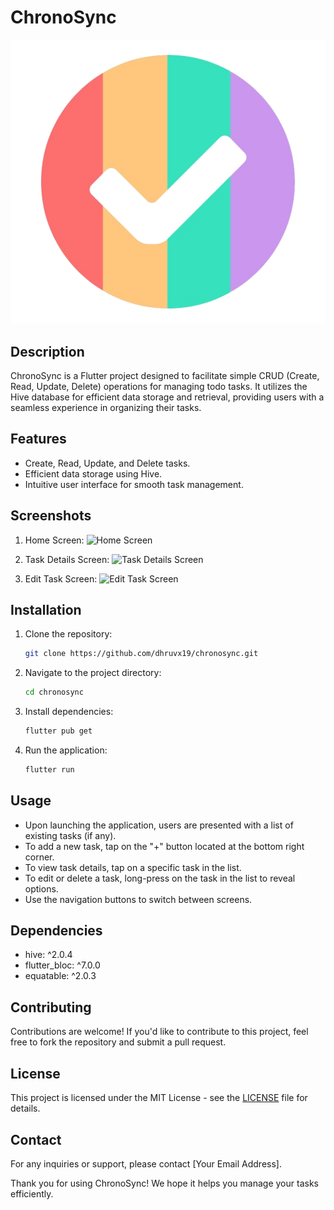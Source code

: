 
# ChronoSync

![ChronoSync Logo](assets/icon1.png)

## Description
ChronoSync is a Flutter project designed to facilitate simple CRUD (Create, Read, Update, Delete) operations for managing todo tasks. It utilizes the Hive database for efficient data storage and retrieval, providing users with a seamless experience in organizing their tasks.

## Features
- Create, Read, Update, and Delete tasks.
- Efficient data storage using Hive.
- Intuitive user interface for smooth task management.

## Screenshots
1. Home Screen:
   ![Home Screen](assets/home_screen.png)

2. Task Details Screen:
   ![Task Details Screen](assets/task_details_screen.png)

3. Edit Task Screen:
   ![Edit Task Screen](assets/edit_task_screen.png)

## Installation
1. Clone the repository:
   ```bash
   git clone https://github.com/dhruvx19/chronosync.git
   ```

2. Navigate to the project directory:
   ```bash
   cd chronosync
   ```

3. Install dependencies:
   ```bash
   flutter pub get
   ```

4. Run the application:
   ```bash
   flutter run
   ```

## Usage
- Upon launching the application, users are presented with a list of existing tasks (if any).
- To add a new task, tap on the "+" button located at the bottom right corner.
- To view task details, tap on a specific task in the list.
- To edit or delete a task, long-press on the task in the list to reveal options.
- Use the navigation buttons to switch between screens.

## Dependencies
- hive: ^2.0.4
- flutter_bloc: ^7.0.0
- equatable: ^2.0.3

## Contributing
Contributions are welcome! If you'd like to contribute to this project, feel free to fork the repository and submit a pull request.

## License
This project is licensed under the MIT License - see the [LICENSE](LICENSE) file for details.

## Contact
For any inquiries or support, please contact [Your Email Address].

Thank you for using ChronoSync! We hope it helps you manage your tasks efficiently.
```
